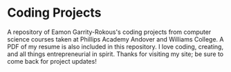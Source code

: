 # Coding Projects
A repository of Eamon Garrity-Rokous's coding projects from computer science courses taken at Phillips Academy Andover and Williams College. A PDF of my resume is also included in this repository. I love coding, creating, and all things entrepreneurial in spirit. Thanks for visiting my site; be sure to come back for project updates!
